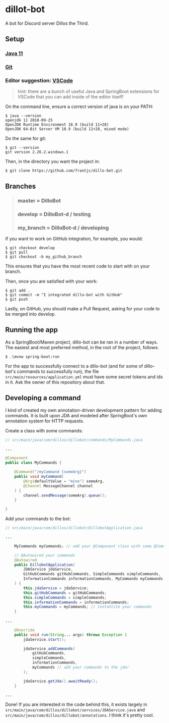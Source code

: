 # dillot-bot

A bot for Discord server Dillos the Third.

## Setup

### [Java 11](https://www.oracle.com/java/technologies/javase-jdk11-downloads.html)

### [Git](https://git-scm.com/)

### Editor suggestion: [VSCode](https://code.visualstudio.com/)

>hint: there are a bunch of useful Java and SpringBoot extensions for VSCode that you can add inside of the editor itself!

On the command line, ensure a correct version of java is on your PATH:
```
$ java --version
openjdk 11 2018-09-25
OpenJDK Runtime Environment 18.9 (build 11+28)
OpenJDK 64-Bit Server VM 18.9 (build 11+28, mixed mode)
```

Do the same for git:
```
$ git --version
git version 2.26.2.windows.1
```

Then, in the directory you want the project in:
```
$ git clone https://github.com/frantjc/dillo-bot.git
```

## Branches

> ### master = DilloBot
>
> ### develop = DilloBot-d / testing
>
> ### my_branch = DilloBot-d / developing

If you want to work on GitHub integration, for example, you would:
```
$ git checkout develop
$ git pull
$ git checkout -b my_github_branch
```

This ensures that you have the most recent code to start with on your branch.


Then, once you are satisfied with your work:
```
$ git add .
$ git commit -m "I integrated dillo-bot with GitHub"
$ git push
```

Lastly, on GitHub, you should make a Pull Request, asking for your code to be merged into develop.

## Running the app

As a SpringBoot/Maven project, dillo-bot can be ran in a number of ways.  The easiest and most preferred method, in the root of the project, follows:
```
$ .\mvnw spring-boot:run
```

For the app to successfully connect to a dillo-bot (and for some of dillo-bot's commands to successfully run), the file `src/main/resources/application.yml` must have some secret tokens and ids in it. Ask the owner of this repository about that.

## Developing a command

I kind of created my own annotation-driven development pattern for adding commands. It is built upon JDA and modeled after SpringBoot's own annotation system for HTTP requests.

Create a class with some commands:
```java
// src/main/java/com/dillos/dillobot/commands/MyCommands.java

...

@Component
public class MyCommands {

    @Command("/myCommand {someArg}")
    public void myCommand(
        @Arg(defaultValue = "mine") someArg,
        @Channel MessageChannel channel
    ) {
        channel.sendMessage(someArg).queue();
    }

}
```

Add your commands to the bot:
```java
// src/main/java/com/dillos/dillobot/DillobotApplication.java

...

    MyCommands myCommands; // add your @Component class with some @Command functions

    // @Autowired your commands
    @Autowired
	public DillobotApplication(
		JDAService jdaService,
        GitHubCommands gitHubCommands, SimpleCommands simpleCommands,
        InformationCommands informationCommands, MyCommands myCommands
	) {
		this.jdaService = jdaService;
		this.gitHubCommands = gitHubCommands;
		this.simpleCommands = simpleCommands;
        this.informationCommands = informationCommands;
        this.myCommands = myCommands; // instantite your commands
    }
    
...

	@Override
	public void run(String... args) throws Exception {
		jdaService.start();

		jdaService.addCommands(
			gitHubCommands,
			simpleCommands,
            informationCommands,
            myCommands // add your commands to the jda!
		);

		jdaService.getJda().awaitReady();
    }

...
```

Done! If you are interested in the code behind this, it exists largely in `src/main/java/com/dillos/dillobot/services/JDAService.java` and `src/main/java/com/dillos/dillobot/annotations`.  I think it's pretty cool.
